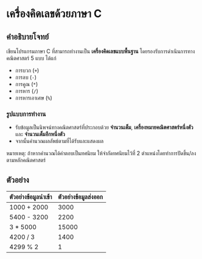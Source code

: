 # เครื่องคิดเลขด้วยภาษา C

## คำอธิบายโจทย์

เขียนโปรแกรมภาษา C ที่สามารถทำงานเป็น **เครื่องคิดเลขแบบพื้นฐาน** โดยรองรับการดำเนินการทางคณิตศาสตร์ 5 แบบ ได้แก่

- การบวก (`+`)
- การลบ (`-`)
- การคูณ (`*`)
- การหาร (`/`)
- การหารเอาเศษ (`%`)

### รูปแบบการทำงาน

- รับข้อมูลเป็นนิพจน์ทางคณิตศาสตร์ที่ประกอบด้วย **จำนวนเต็ม**, **เครื่องหมายคณิตศาสตร์หนึ่งตัว** และ **จำนวนเต็มอีกหนึ่งตัว**
- จากนั้นคำนวณผลลัพธ์ตามที่ได้รับและแสดงผล

หมายเหตุ: ถ้าหากคำนวณได้คำตอบเป็นทศนิยม ให้จำกัดทศนิยมไว้ที่ 2 ตำแหน่งโดยทำการปัดขึ้น/ลง ตามหลักคณิตศาสตร์

## ตัวอย่าง

| **ตัวอย่างข้อมูลนำเข้า** | **ตัวอย่างข้อมูลส่งออก** |
| ------------------------ | ------------------------ |
| 1000 + 2000              | 3000                     |
| 5400 - 3200              | 2200                     |
| 3 \* 5000                | 15000                    |
| 4200 / 3                 | 1400                     |
| 4299 % 2                 | 1                        |
